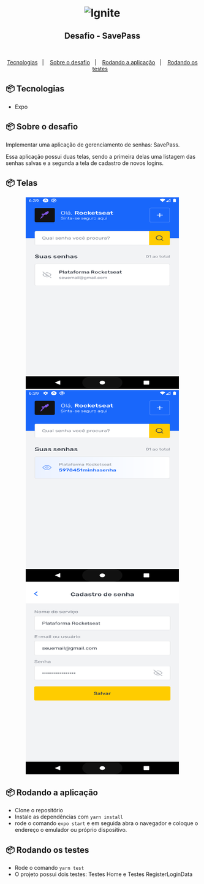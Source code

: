 <h1 align="center">
    <img alt="Ignite" title="Ignite" src=".github/imagem.svg" />
</h1>

<h2 align="center">Desafio - SavePass</h2>

</br>

<p align="center">
  <a href="#-tecnologias">Tecnologias</a>&nbsp;&nbsp;&nbsp;|&nbsp;&nbsp;&nbsp;
  <a href="#-projeto">Sobre o desafio</a>&nbsp;&nbsp;&nbsp;|&nbsp;&nbsp;&nbsp;
  <a href="#-projeto">Rodando a aplicação</a>&nbsp;&nbsp;&nbsp;|&nbsp;&nbsp;&nbsp;
  <a href="#-tecnologias">Rodando os testes</a>&nbsp;&nbsp;&nbsp;
</p>

## 📦 Tecnologias

- Expo

## 📦 Sobre o desafio

Implementar uma aplicação de gerenciamento de senhas: SavePass.

Essa aplicação possui duas telas, sendo a primeira delas uma listagem das senhas salvas e a segunda a tela de cadastro de novos logins.

## 📦 Telas

<p align="center">

<img width="400" height="500" alt="tela_01" title="tela_01" src=".github/tela_01.png" />
<img width="400" height="500" alt="tela_02" title="tela_02" src=".github/tela_02.png" />
<img width="400" height="500" alt="tela_03" title="tela_03" src=".github/tela_03.png" />

</p>

## 📦 Rodando a aplicação

- Clone o repositório
- Instale as dependências com `yarn install`
- rode o comando `expo start` e em seguida abra o navegador e coloque o endereço o emulador ou próprio dispositivo.

## 📦 Rodando os testes

- Rode o comando `yarn test`
- O projeto possui dois testes: Testes Home e Testes RegisterLoginData